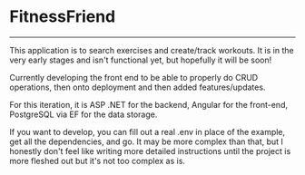 # FitnessFriend
---

This application is to search exercises and create/track workouts.
It is in the very early stages and isn't functional yet, but hopefully it will be soon!

Currently developing the front end to be able to properly do CRUD operations, then onto deployment and then added features/updates.

For this iteration, it is ASP .NET for the backend, Angular for the front-end, PostgreSQL via EF for the data storage. 

If you want to develop, you can fill out a real .env in place of the example, get all the dependencies, and go. It may be more complex than that, but I honestly don't feel like writing more detailed instructions until the project is more fleshed out but it's not too complex as is.

